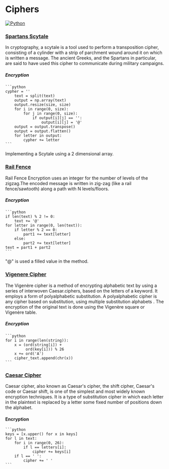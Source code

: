 # Ciphers

[![Python](https://img.shields.io/badge/Python-3.7.7-blue)](https://www.python.org/downloads/windows/)

### [Spartans Scytale](https://github.com/ans-sharma/ciphers/blob/master/spartan_scytale.py)

In cryptography, a scytale is a tool used to perform a transposition cipher, consisting of a cylinder with a strip of parchment wound around it on which is written a message. The ancient Greeks, and the Spartans in particular, are said to have used this cipher to communicate during military campaigns. 

##### Encryption
    ```python 
    cypher = ''
        text = split(text)
        output = np.array(text)
        output.resize(size, size)
        for i in range(0, size):
            for j in range(0, size):
                if output[i][j] == '':
                    output[i][j] = '@'
        output = output.transpose()
        output = output.flatten()
        for letter in output:
            cypher += letter
    ```
Implementing a Scytale using a 2 dimensional array.

### [Rail Fence](https://github.com/ans-sharma/ciphers/blob/master/rail_fence.py)

Rail Fence Encryption uses an integer for the number of levels of the zigzag.The encoded message is written in zig-zag (like a rail fence/sawtooth) along a path with N levels/floors.

##### Encryption
    ```python
    if len(text) % 2 != 0:
        text += '@'
    for letter in range(0, len(text)):
        if letter % 2 == 0:
            part1 += text[letter]
        else:
            part2 += text[letter]
    text = part1 + part2
    ```
"@" is used a filled value in the method.

### [Vigenere Cipher](https://github.com/ans-sharma/ciphers/blob/master/vigen%C3%A8re_cipher.py)

The Vigenère cipher is a method of encrypting alphabetic text by using a series of interwoven Caesar.ciphers, based on the letters of a keyword. It employs a form of polyalphabetic substitution. A polyalphabetic cipher is any cipher based on substitution, using multiple substitution alphabets . The encryption of the original text is done using the Vigenère square or Vigenère table.

##### Encryption
    ```python
    for i in range(len(string)):
        x = (ord(string[i]) +
             ord(key[i])) % 26
        x += ord('A')
        cipher_text.append(chr(x))
    ```

### [Caesar Cipher](https://github.com/ans-sharma/ciphers/blob/master/caesar_cipher.py)

Caesar cipher, also known as Caesar's cipher, the shift cipher, Caesar's code or Caesar shift, is one of the simplest and most widely known encryption techniques. It is a type of substitution cipher in which each letter in the plaintext is replaced by a letter some fixed number of positions down the alphabet.

#### Encryption
    ```python
    keys = [x.upper() for x in keys]
    for l in text:
        for i in range(0, 26):
            if l == letters[i]:
                cipher += keys[i]
        if l == ' ':
            cipher += ' '
    ```

